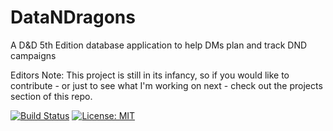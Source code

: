 # DataNDragons
A D&amp;D 5th Edition database application to help DMs plan and track DND campaigns



Editors Note: This project is still in its infancy, so if you would like to contribute - or just to see what I'm working on next - check out the projects section of this repo. 



[![Build Status](https://scrungo.visualstudio.com/_apis/public/build/definitions/0cb6e1e0-c4ad-4c81-9559-f34c0c9d8e05/5/badge)](https://scrungo.visualstudio.com/DataNDragons/_build/index?definitionId=5)  [![License: MIT](https://img.shields.io/badge/License-MIT-yellow.svg)](https://opensource.org/licenses/MIT)
